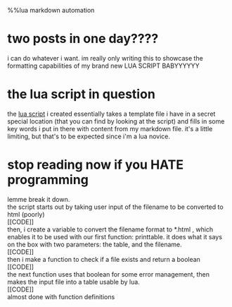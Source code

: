 %%lua markdown automation

# two posts in one day????

i can do whatever i want. im really only writing this to showcase the formatting capabilities of my brand new LUA SCRIPT BABYYYYYY

# the lua script in question

the <a href="https://mote.moe/scripts/mdconvert.lua">lua script</a> i created essentially takes a template file i have in a secret special location (that you can find by looking at the script) and fills in some key words i put in there with content from my markdown file. it's a little limiting, but that's to be expected since i'm a lua novice.

# stop reading now if you HATE programming

lemme break it down.<br>the script starts out by taking user input of the filename to be converted to html (poorly)<br> [[CODE]] <br>then, i create a variable to convert the filename format to *.html , which enables it to be used with our first function: printtable. it does what it says on the box with two parameters: the table, and the filename.<br>[[CODE]]<br>then i make a function to check if a file exists and return a boolean<br>[[CODE]]<br>the next function uses that boolean for some error management, then makes the input file into a table usable by lua.<br>[[CODE]]<br>almost done with function definitions


